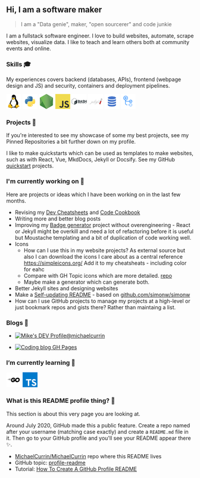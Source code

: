 ## Hi, I am a software maker
> I am a "Data genie", maker, "open sourcerer" and code junkie

I am a fullstack software engineer. I love to build websites, automate, scrape websites, visualize data. I like to teach and learn others both at community events and online.

### Skills 🎓

My experiences covers backend (databases, APIs), frontend (webpage design and JS) and security, containers and deployment pipelines.

<!-- Find more icons here! https://github.com/github/explore/tree/master/topics -->

<img src="https://raw.githubusercontent.com/github/explore/master/topics/linux/linux.png"
     alt="shell icon"
     title="Linux"
     width="40" height="40" />
<img src="https://raw.githubusercontent.com/github/explore/master/topics/python/python.png"
     alt="python icon"
     title="Python"
     width="40" height="40" />
<img src="https://raw.githubusercontent.com/github/explore/master/topics/nodejs/nodejs.png"
     alt="node icon"
     title="Node.js"
     width="40" height="40" />
<img src="https://raw.githubusercontent.com/github/explore/master/topics/javascript/javascript.png"
     alt="javascript icon"
     title="JavaScript"
     width="40" height="40" />
<img src="https://raw.githubusercontent.com/github/explore/master/topics/bash/bash.png"
     alt="bash icon"
     title="Bash - shell scripting"
     width="40" height="40" />
<img src="https://raw.githubusercontent.com/github/explore/master/topics/jekyll/jekyll.png"
     alt="jekyll icon"
     title="Jekyll - static site generator"
     width="40" height="40" />
<img src="https://raw.githubusercontent.com/github/explore/master/topics/sql/sql.png"
     alt="sql icon"
     title="SQL"
     width="40" height="40" />
<img src="https://raw.githubusercontent.com/github/explore/master/topics/actions/actions.png"
     alt="actions icon"
     title="GH Actions"
     width="40" height="40" />
     
### Projects 💼

If you're interested to see my showcase of some my best projects, see my Pinned Repositories a bit further down on my profile.

I like to make quickstarts which can be used as templates to make websites, such as with React, Vue, MkdDocs, Jekyll or Docsify. See my GitHub [quickstart](https://github.com/MichaelCurrin?tab=repositories&q=quickstart&type=&language=) projects.

### I'm currently working on 🔭 

Here are projects or ideas which I have been working on in the last few months.

- Revising my [Dev Cheatsheets](https://github.com/MichaelCurrin/dev-cheatsheets/) and [Code Cookbook](https://github.com/MichaelCurrin/code-cookbook)
- Writing more and better blog posts
- Improving my [Badge generator](https://github.com/MichaelCurrin/badge-generator) project without overengineering - React or Jekyll might be overkill and need a lot of refactoring before it is useful but Moustache templating and a bit of duplication of code working well.
- Icons
     - How can I use this in my website projects? As external source but also I can download the icons I care about as a central reference https://simpleicons.org/ Add it to my cheatsheats - including color for eahc
     - Compare with GH Topic icons which are more detailed. [repo](https://github.com/github/explore/tree/master/topics)
     - Maybe make a generator which can generate both.
- Better Jekyll sites and designing websites
- Make a [Self-updating README](https://simonwillison.net/2020/Jul/10/self-updating-profile-readme/) - based on [github.com/simonw/simonw](https://github.com/simonw/simonw)
- How can I use GitHub projects to manage my projects at a high-level or just bookmark repos and gists there? Rather than maintaing a list.

### Blogs 📜 

<ul>
<li>
<a href="https://dev.to/michaelcurrin">
    <img src="https://d2fltix0v2e0sb.cloudfront.net/dev-badge.svg" alt="Mike's DEV Profile" height="30" width="30">@michaelcurrin 
</a>
</li>

<li>

[![Coding blog GH Pages](https://img.shields.io/static/v1?label=GH%20Pages&message=MichaelCurrin.github.io/coding-blog/&color=green)](https://michaelcurrin.github.io/coding-blog/)

</li>
</ul>

### I’m currently learning 🌱

<img src="https://raw.githubusercontent.com/github/explore/master/topics/go/go.png"
     alt="go icon"
     title="Go"
     width="40" height="40" />
<img src="https://raw.githubusercontent.com/github/explore/master/topics/typescript/typescript.png"
     alt="go icon"
     title="TypeScript"
     width="40" height="40" />


### What is this README profile thing? 🤔

This section is about this very page you are looking at.

Around July 2020, GitHub made this a public feature. Create a repo named after your username (matching case exactly) and create a `README.md` file in it. Then go to your GitHub profile and you'll see your README appear there ✨.

- [MichaelCurrin/MichaelCurrin](https://github.com/MichaelCurrin/MichaelCurrin/) repo where this README lives
- GitHub topic: [profile-readme](https://github.com/topics/profile-readme)
- Tutorial: [How To Create A GitHub Profile README](https://www.aboutmonica.com/blog/how-to-create-a-github-profile-readme)

<!--
**MichaelCurrin/MichaelCurrin** is a ✨ _special_ ✨ repository because its `README.md` (this file) appears on your GitHub profile.

Here are some ideas to get you started:

- 👯 I’m looking to collaborate on ...
- 🤔 I’m looking for help with ...
- 💬 Ask me about ...
- 📫 How to reach me: ...
- ⚡ Fun fact: ...
-->
